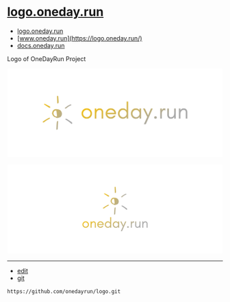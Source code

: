 # [logo.oneday.run](https://logo.oneday.run/#/)

+ [logo.oneday.run](https://logo.oneday.run/)
+ [www.oneday.run](https://logo.oneday.run/)
+ [docs.oneday.run](https://logo.oneday.run/)
 
Logo of OneDayRun Project

![1/cover.png](1/cover.png)

![2/cover.png](2/cover.png)

---
+ [edit](https://github.com/onedayrun/logo/edit/master/README.md)
+ [git](https://github.com/onedayrun/logo)
```
https://github.com/onedayrun/logo.git
```
